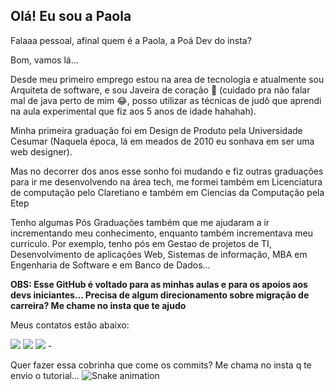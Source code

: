## Olá! Eu sou a Paola

 Falaaa pessoal, afinal quem é a Paola, a Poá Dev do insta?
 
 Bom, vamos lá...
 
 Desde meu primeiro emprego estou na area de tecnologia e atualmente sou Arquiteta de software, e sou Javeira de coração 💚 (cuidado pra não falar mal de java perto de mim 😂, posso utilizar as técnicas de judô que aprendi na aula experimental que fiz aos 5 anos de idade hahahah).
 
 Minha primeira graduação foi em Design de Produto pela Universidade Cesumar (Naquela época, lá em meados de 2010 eu sonhava em ser uma web designer).
 
 Mas no decorrer dos anos esse sonho foi mudando e fiz outras graduações para ir me desenvolvendo na área tech, 
 me formei também em Licenciatura de computação pelo Claretiano e também em Ciencias da Computação pela Etep
 
 Tenho algumas Pós Graduações também que me ajudaram a ir incrementando meu conhecimento, enquanto 
 também incrementava meu curriculo. Por exemplo, tenho pós em Gestao de projetos de TI, Desenvolvimento 
 de aplicações Web, Sistemas de informação, MBA em Engenharia de Software e em Banco de Dados...

 **OBS: Esse GitHub é voltado para as minhas aulas e para os apoios aos devs iniciantes... Precisa de algum direcionamento sobre migração de carreira? Me chame no insta que te ajudo**

Meus contatos estão abaixo:

  <div> 
  <a href="https://instagram.com/poa_dev" target="_blank"><img src="https://img.shields.io/badge/-Instagram-%23E4405F?style=for-the-badge&logo=instagram&logoColor=white" target="_blank"></a>
  <a href = "mailto:paolasanchez.engsoftware@gmail.com"><img src="https://img.shields.io/badge/-Gmail-%23333?style=for-the-badge&logo=gmail&logoColor=white" target="_blank"></a>
  <a href="https://www.linkedin.com/in/sanchezppaola" target="_blank"><img src="https://img.shields.io/badge/-LinkedIn-%230077B5?style=for-the-badge&logo=linkedin&logoColor=white" target="_blank"></a> 
- 


Quer fazer essa cobrinha que come os commits? Me chama no insta q te envio o tutorial...
![Snake animation](https://github.com/sanchezppaola/sanchezppaola/blob/output/github-contribution-grid-snake.svg)
  

